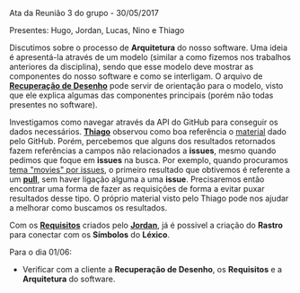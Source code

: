 Ata da Reunião 3 do grupo -  30/05/2017

Presentes: Hugo, Jordan, Lucas, Nino e Thiago

Discutimos sobre o processo de **Arquitetura** do nosso software. Uma ideia é apresentá-la através de um modelo (similar a como fizemos nos trabalhos anteriores da disciplina), sendo que esse modelo deve mostrar as componentes do nosso software e como se interligam. O arquivo de **[Recuperação de Desenho](https://github.com/danielamaksoud/INF1629TerceiroTrabalho/blob/master/Documenta%C3%A7%C3%A3o/recuperacao_desenho.md)** pode servir de orientação para o modelo, visto que ele explica algumas das componentes principais (porém não todas presentes no software).

Investigamos como navegar através da API do GitHub para conseguir os dados necessários. **[Thiago](https://github.com/thiagola92)** observou como boa referência o [material](https://developer.github.com/v3/search/#search-issues) dado pelo GitHub. Porém, percebemos que alguns dos resultados retornados fazem referências a campos não relacionados a **issues**, mesmo quando pedimos que foque em **issues** na busca. Por exemplo, quando procuramos [tema "movies" por issues](https://api.github.com/search/issues?q=movies), o primeiro resultado que obtivemos é referente a um **[pull](https://api.github.com/repos/learn-co-students/swift-MovieNight-lab-swift-intro-000/issues/8)**, sem haver ligação alguma a uma **issue**. Precisaremos então encontrar uma forma de fazer as requisições de forma a evitar puxar resultados desse tipo. O próprio material visto pelo Thiago pode nos ajudar a melhorar como buscamos os resultados.

Com os **[Requisitos](https://github.com/danielamaksoud/INF1629TerceiroTrabalho/issues)** criados pelo **[Jordan](https://github.com/jordan2R)**, já é possivel a criação do **Rastro** para conectar com os **Símbolos** do **Léxico**.

Para o dia 01/06:
- Verificar com a cliente a **Recuperação de Desenho**, os **Requisitos** e a **Arquitetura** do software.
